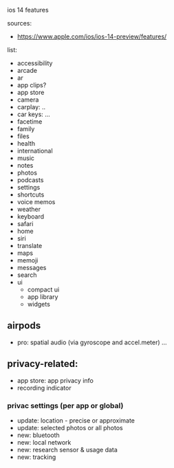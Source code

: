 ios 14 features

sources:
- <https://www.apple.com/ios/ios-14-preview/features/>

list:

- accessibility
- arcade
- ar
- app clips?
- app store
- camera
- carplay: ..
- car keys: ...
- facetime
- family
- files
- health
- international
- music
- notes
- photos
- podcasts
- settings
- shortcuts
- voice memos
- weather
- keyboard
- safari
- home
- siri
- translate
- maps
- memoji
- messages
- search
- ui
  - compact ui
  - app library
  - widgets


## airpods
- pro: spatial audio (via gyroscope and accel.meter)
...

## privacy-related:
- app store: app privacy info
- recording indicator

### privac settings (per app or global)
- update: location - precise or approximate
- update: selected photos or all photos
- new: bluetooth
- new: local network
- new: research sensor & usage data
- new: tracking 
